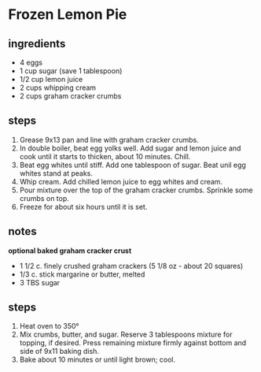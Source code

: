 # Frozen Lemon Pie

## ingredients
* 4 eggs
* 1 cup sugar (save 1 tablespoon)
* 1/2 cup lemon juice
* 2 cups whipping cream
* 2 cups graham cracker crumbs

## steps
1. Grease 9x13 pan and line with graham cracker crumbs.
2. In double boiler, beat egg yolks well. Add sugar and lemon juice and cook until it starts to thicken, about 10 minutes. Chill.
3. Beat egg whites until stiff. Add one tablespoon of sugar. Beat unil egg whites stand at peaks.
4. Whip cream. Add chilled lemon juice to egg whites and cream.
6. Pour mixture over the top of the graham cracker crumbs. Sprinkle some crumbs on top.
7. Freeze for about six hours until it is set.

## notes
**optional baked graham cracker crust**
* 1 1/2 c. finely crushed graham crackers (5 1/8 oz - about 20 squares)
* 1/3 c. stick margarine or butter, melted
* 3 TBS sugar

## steps
1. Heat oven to 350°
2. Mix crumbs, butter, and sugar. Reserve 3 tablespoons mixture for topping, if desired. Press remaining mixture firmly against bottom and side of 9x11 baking dish.
3. Bake about 10 minutes or until light brown; cool.
